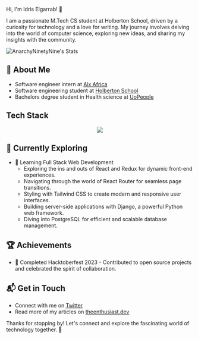  Hi, I'm Idris Elgarrab! 👋

I am a passionate M.Tech CS student at Holberton School, driven by a curiosity for technology and a love for writing. My journey involves delving into the world of computer science, exploring new ideas, and sharing my insights with the community.

![AnarchyNinetyNine's Stats](https://github-readme-stats.vercel.app/api?username=anarchyninetynine&theme=vue-dark&show_icons=true&hide_border=true&count_private=true)

## 🚀 About Me
- Software engineer intern at [Alx Africa](https://www.alxafrica.com/)
- Software engineering student at [Holberton School](https://www.holbertonschool.com/)
- Bachelors degree student in Health science at [UoPeople](https://www.uopeople.edu/)



## Tech Stack
<p align="center">
  <a href="https://skillicons.dev">
    <img src="https://skillicons.dev/icons?i=,python,java,javascript,php,flask,bash,html,css,bootstrap,p5js,nodejs,figma,tensorflow,linux,ubuntu,git,vim" />
  </a>
</p>

## 🌱 Currently Exploring

- 🚀 Learning Full Stack Web Development
  - Exploring the ins and outs of React and Redux for dynamic front-end experiences.
  - Navigating through the world of React Router for seamless page transitions.
  - Styling with Tailwind CSS to create modern and responsive user interfaces.
  - Building server-side applications with Django, a powerful Python web framework.
  - Diving into PostgreSQL for efficient and scalable database management.

 ## 🏆 Achievements

- 🌟 Completed Hacktoberfest 2023 - Contributed to open source projects and celebrated the spirit of collaboration.


## 📬 Get in Touch

- Connect with me on [Twitter](https://twitter.com/introvertedbot)
- Read more of my articles on [theenthusiast.dev](https://theenthusiast.dev)

Thanks for stopping by! Let's connect and explore the fascinating world of technology together. 🚀

